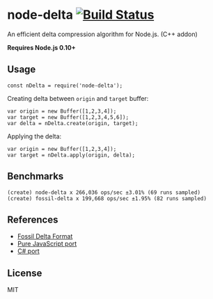 node-delta [![Build Status](https://secure.travis-ci.org/endel/node-delta.png?branch=master)](http://travis-ci.org/endel/node-delta)
===

An efficient delta compression algorithm for Node.js. (C++ addon)

**Requires Node.js 0.10+**

Usage
---

```
const nDelta = require('node-delta');
```

Creating delta between `origin` and `target` buffer:

```
var origin = new Buffer([1,2,3,4]);
var target = new Buffer([1,2,3,4,5,6]);
var delta = nDelta.create(origin, target);
```

Applying the delta:

```
var origin = new Buffer([1,2,3,4]);
var target = nDelta.apply(origin, delta);
```

Benchmarks
---

```
(create) node-delta x 266,036 ops/sec ±3.01% (69 runs sampled)
(create) fossil-delta x 199,668 ops/sec ±1.95% (82 runs sampled)
```

References
---

- [Fossil Delta Format](http://fossil-scm.org/xfer/doc/trunk/www/delta_format.wiki)
- [Pure JavaScript port](https://github.com/dchest/fossil-delta-js)
- [C# port](https://github.com/endel/FossilDelta)

License
---

MIT

